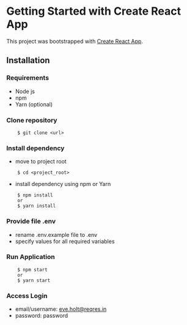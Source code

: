 # Getting Started with Create React App

This project was bootstrapped with [Create React App](https://github.com/facebook/create-react-app).

## Installation

### Requirements

- Node js
- npm
- Yarn (optional)

### Clone repository

```
    $ git clone <url>
```

### Install dependency

- move to project root

```
    $ cd <project_root>
```

- install dependency using npm or Yarn

```
    $ npm install
    or
    $ yarn install
```

### Provide file .env

- rename .env.example file to .env
- specify values ​​for all required variables

### Run Application

```
    $ npm start
    or
    $ yarn start
```

### Access Login

- email/username: eve.holt@reqres.in
- password: password
